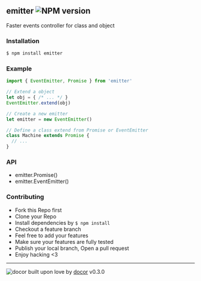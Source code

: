 ## emitter ![NPM version](https://img.shields.io/npm/v/emitter.svg?style=flat)

Faster events controller for class and object

### Installation
```bash
$ npm install emitter
```

### Example
```js
import { EventEmitter, Promise } from 'emitter'

// Extend a object
let obj = { /* ... */ }
EventEmitter.extend(obj)

// Create a new emitter
let emitter = new EventEmitter()

// Define a class extend from Promise or EventEmitter
class Machine extends Promise {
  // ...
}
```

### API

- emitter.Promise()
- emitter.EventEmitter()

### Contributing
- Fork this Repo first
- Clone your Repo
- Install dependencies by `$ npm install`
- Checkout a feature branch
- Feel free to add your features
- Make sure your features are fully tested
- Publish your local branch, Open a pull request
- Enjoy hacking <3

---
![docor]()
built upon love by [docor](git+https://github.com/turingou/docor.git) v0.3.0
